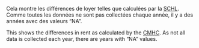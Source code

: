 Cela montre les différences de loyer telles que calculées par la
[SCHL](https://www.cmhc-schl.gc.ca/). Comme toutes les données ne sont
pas collectées chaque année, il y a des années avec des valeurs “NA”.

This shows the differences in rent as calculated by the
[CMHC](https://www.cmhc-schl.gc.ca/). As not all data is collected each
year, there are years with “NA” values.

<!-- embedding via directions here: https://lauriebaker.rbind.io/post/where_work/ -->

<iframe seamless "" width = "100%" height = "500"
class="shortcode-iframe" src="/leaflet/cmhc_mtl_rent.html>
</iframe>

